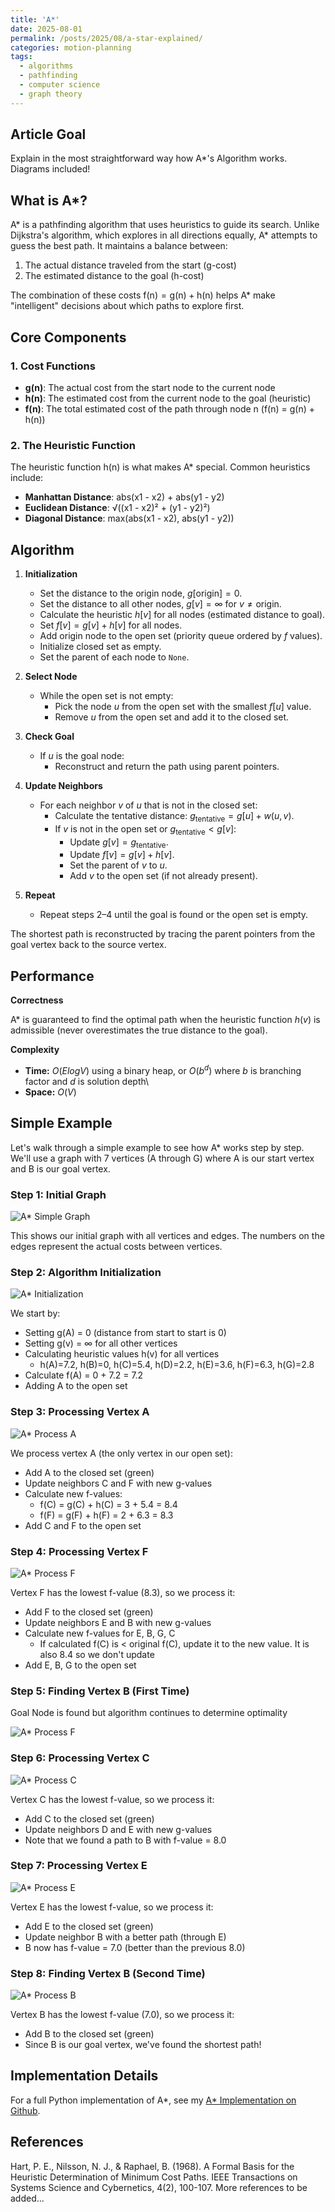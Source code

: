 ```yaml
---
title: 'A*'
date: 2025-08-01
permalink: /posts/2025/08/a-star-explained/
categories: motion-planning
tags:
  - algorithms
  - pathfinding
  - computer science
  - graph theory
---
```


## Article Goal
Explain in the most straightforward way how A*'s Algorithm works. 
Diagrams included!

## What is A*?

A* is a pathfinding algorithm that uses heuristics to guide its search. Unlike Dijkstra's algorithm, which explores in all directions equally, A* attempts to guess the best path. It maintains a balance between:

1. The actual distance traveled from the start (g-cost)
2. The estimated distance to the goal (h-cost)

The combination of these costs $\text{f(n)} = \text{g(n)} + \text{h(n)}$ helps A* make "intelligent" decisions about which paths to explore first.

## Core Components

### 1. Cost Functions

- **g(n)**: The actual cost from the start node to the current node
- **h(n)**: The estimated cost from the current node to the goal (heuristic)
- **f(n)**: The total estimated cost of the path through node n (f(n) = g(n) + h(n))

### 2. The Heuristic Function

The heuristic function h(n) is what makes A* special. Common heuristics include:

- **Manhattan Distance**: abs(x1 - x2) + abs(y1 - y2)
- **Euclidean Distance**: √((x1 - x2)² + (y1 - y2)²)
- **Diagonal Distance**: max(abs(x1 - x2), abs(y1 - y2))

## Algorithm

1. **Initialization**
   - Set the distance to the origin node, $g[\text{origin}] = 0$.
   - Set the distance to all other nodes, $g[v] = \infty$ for $v \neq \text{origin}$.
   - Calculate the heuristic $h[v]$ for all nodes (estimated distance to goal).
   - Set $f[v] = g[v] + h[v]$ for all nodes.
   - Add origin node to the open set (priority queue ordered by $f$ values).
   - Initialize closed set as empty.
   - Set the parent of each node to `None`.

2. **Select Node**
   - While the open set is not empty:
       - Pick the node $u$ from the open set with the smallest $f[u]$ value.
       - Remove $u$ from the open set and add it to the closed set.

3. **Check Goal**
   - If $u$ is the goal node:
       - Reconstruct and return the path using parent pointers.

4. **Update Neighbors**
   - For each neighbor $v$ of $u$ that is not in the closed set:
       - Calculate the tentative distance: $g_{\text{tentative}} = g[u] + w(u, v)$.
       - If $v$ is not in the open set or $g_{\text{tentative}} < g[v]$:
           - Update $g[v] = g_{\text{tentative}}$.
           - Update $f[v] = g[v] + h[v]$.
           - Set the parent of $v$ to $u$.
           - Add $v$ to the open set (if not already present).

5. **Repeat**
   - Repeat steps 2–4 until the goal is found or the open set is empty.

The shortest path is reconstructed by tracing the parent pointers from the goal vertex back to the source vertex.

## Performance

**Correctness**

A* is guaranteed to find the optimal path when the heuristic function $h(v)$ is admissible (never overestimates the true distance to the goal).

**Complexity**
- **Time:** $O(E log V)$ using a binary heap, or $O(b^d)$ where $b$ is branching factor and $d$ is solution depth\\
- **Space:** $O(V)$

## Simple Example

Let's walk through a simple example to see how A* works step by step. We'll use a graph with 7 vertices (A through G) where A is our start vertex and B is our goal vertex.

### Step 1: Initial Graph
![A* Simple Graph](/images/latex/png/astar-step1-simple.png)

This shows our initial graph with all vertices and edges. The numbers on the edges represent the actual costs between vertices.

### Step 2: Algorithm Initialization


![A* Initialization](/images/latex/png/astar-step2-init.png)

We start by:
- Setting g(A) = 0 (distance from start to start is 0)
- Setting g(v) = ∞ for all other vertices
- Calculating heuristic values h(v) for all vertices
    - h(A)=7.2, h(B)=0, h(C)=5.4, h(D)=2.2, h(E)=3.6, h(F)=6.3, h(G)=2.8
- Calculate f(A) = 0 + 7.2 = 7.2
- Adding A to the open set


### Step 3: Processing Vertex A
![A* Process A](/images/latex/png/astar-step3-process-a.png)

We process vertex A (the only vertex in our open set):
- Add A to the closed set (green)
- Update neighbors C and F with new g-values
- Calculate new f-values: 
    - f(C) = g(C) + h(C) = 3 + 5.4 = 8.4
    - f(F) = g(F) + h(F) = 2 + 6.3 = 8.3
- Add C and F to the open set

### Step 4: Processing Vertex F
![A* Process F](/images/latex/png/astar-step4-process-f.png)

Vertex F has the lowest f-value (8.3), so we process it:
- Add F to the closed set (green)
- Update neighbors E and B with new g-values
- Calculate new f-values for E, B, G, C
    - If calculated f(C) is < original f(C), update it to the new value. It is also 8.4 so we don't update
- Add E, B, G to the open set

### Step 5: Finding Vertex B (First Time)
Goal Node is found but algorithm continues to determine optimality

![A* Process F](/images/latex/png/astar-step4-process-f.png)

### Step 6: Processing Vertex C
![A* Process C](/images/latex/png/astar-step6-process-c.png)

Vertex C has the lowest f-value, so we process it:
- Add C to the closed set (green)
- Update neighbors D and E with new g-values
- Note that we found a path to B with f-value = 8.0

### Step 7: Processing Vertex E
![A* Process E](/images/latex/png/astar-step7-process-e.png)

Vertex E has the lowest f-value, so we process it:
- Add E to the closed set (green)
- Update neighbor B with a better path (through E)
- B now has f-value = 7.0 (better than the previous 8.0)

### Step 8: Finding Vertex B (Second Time)
![A* Process B](/images/latex/png/astar-step8-shortest-path.png)

Vertex B has the lowest f-value (7.0), so we process it:
- Add B to the closed set (green)
- Since B is our goal vertex, we've found the shortest path!

## Implementation Details

For a full Python implementation of A*, see my [A* Implementation on Github](https://github.com/nramaswamy17/PlannerComparisons/blob/main/algorithms/classical/astar.py).

## References

Hart, P. E., Nilsson, N. J., & Raphael, B. (1968). A Formal Basis for the Heuristic Determination of Minimum Cost Paths. IEEE Transactions on Systems Science and Cybernetics, 4(2), 100-107.
More references to be added... 